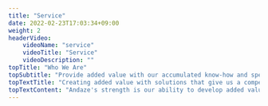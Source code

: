 ```yaml
---
title: "Service"
date: 2022-02-23T17:03:34+09:00
weight: 2
headerVideo: 
    videoName: "service"
    videoTitle: "Service"
    videoDescription: ""
topTitle: "Who We Are"
topSubtitle: "Provide added value with our accumulated know-how and speed"
topTextTitle: "Creating added value with solutions that give us a competitive advantage"
topTextContent: "Andaze's strength is our ability to develop added value with superior development speed based on the know-how we have accumulated through projects in a wide range of industries and our experience in dealing with our clients' businesses. In addition, it is only a venture company that is not afraid of positive change that can continue to take on any challenge to the end. We support our customers in the mid- to long-term and create new value for their business."
---
```

